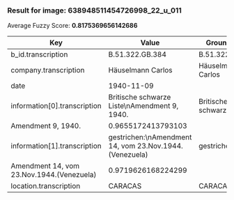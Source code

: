 ### Result for image: 638948511454726998_22_u_011
Average Fuzzy Score: **0.8175369656142686**
<small>

| Key | Value | Ground Truth | Score |
| --- | --- | --- | --- |
| b_id.transcription | B.51.322.GB.384 | B.51.322.GB.384. | 0.967741935483871 |
| company.transcription | Häuselmann Carlos | Häuselmann Carlos | 1.0 |
| date | 1940-11-09 |  | 0.0 |
| information[0].transcription | Britische schwarze Liste\nAmendment 9, 1940. | Britische schwarze Liste
Amendment 9, 1940. | 0.9655172413793103 |
| information[1].transcription | gestrichen:\nAmendment 14, vom 23.Nov.1944.(Venezuela) | gestrichen:
Amendment 14, vom 23.Nov.1944.(Venezuela) | 0.9719626168224299 |
| location.transcription | CARACAS | CARACAS | 1.0 |

</small>
